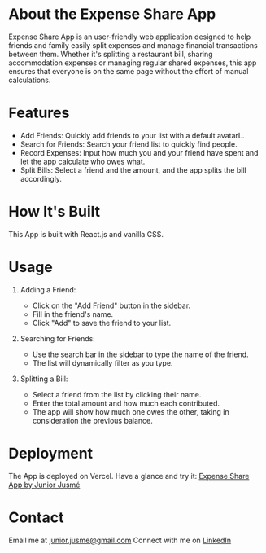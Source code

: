 # About the Expense Share App
Expense Share App is an user-friendly web application designed to help friends and family easily split expenses and manage financial transactions between them. 
Whether it's splitting a restaurant bill, sharing accommodation expenses or managing regular shared expenses, this app ensures that everyone is on the same page without the effort of manual calculations.


# Features
- Add Friends: Quickly add friends to your list with a default avatarL.
- Search for Friends: Search your friend list to quickly find people.
- Record Expenses: Input how much you and your friend have spent and let the app calculate who owes what.
- Split Bills: Select a friend and the amount, and the app splits the bill accordingly.


# How It's Built
This App is built with React.js and vanilla CSS.


# Usage
1. Adding a Friend:
   - Click on the "Add Friend" button in the sidebar.
   - Fill in the friend's name.
   - Click "Add" to save the friend to your list.

2. Searching for Friends:
   - Use the search bar in the sidebar to type the name of the friend.
   - The list will dynamically filter as you type.

3. Splitting a Bill:
   - Select a friend from the list by clicking their name.
   - Enter the total amount and how much each contributed.
   - The app will show how much one owes the other, taking in consideration the previous balance.
  
# Deployment
The App is deployed on Vercel. Have a glance and try it: [Expense Share App by Junior Jusmé](https://expense-share.vercel.app/)

# Contact
Email me at [junior.jusme@gmail.com](mailto:junior.jusme@gmail.com) 
Connect with me on [LinkedIn](https://www.linkedin.com/in/junior-jusm%C3%A9-2b783012a/)


